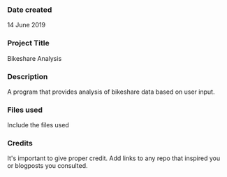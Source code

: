 ### Date created
14 June 2019

### Project Title
Bikeshare Analysis

### Description
A program that provides analysis of bikeshare data based on user input.

### Files used
Include the files used

### Credits
It's important to give proper credit. Add links to any repo that inspired you or blogposts you consulted.
